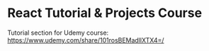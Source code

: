# React Tutorial & Projects Course

Tutorial section for Udemy course: 
https://www.udemy.com/share/101rosBEMadllXTX4=/
